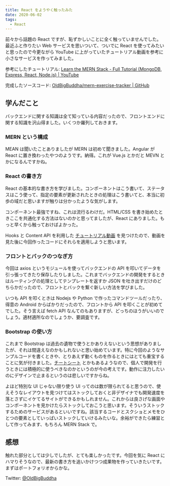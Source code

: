 ```yaml
---
title: React をようやく触ったみた
date: 2020-06-02
tags:
  - React
---
```

前々から話題の React ですが、恥ずかしいことに全く触っていませんでした。最近ふと作りたい Web サービスを思いついて、ついでに React を使ってみたいと思ったので今更ながら YouTube に上がっていたチュートリアル動画を参考に小さなサービスを作ってみました。

参考にしたチュートリアル: [Learn the MERN Stack - Full Tutorial (MongoDB, Express, React, Node.js) | YouTube](https://www.youtube.com/watch?v=7CqJlxBYj-M)

完成したソースコード: [OldBigBuddha/mern-exercise-tracker | GitHub](https://github.com/OldBigBuddha/mern-exercise-tracker)

## 学んだこと

バックエンドに関する知識は全て知っている内容だったので、フロントエンドに関する知識を沢山得ました。いくつか羅列しておきます。

### MERN という構成

MEAN は聞いたことありましたが MERN は初めて聞きました。Angular が React に置き換わったやつのようです。納得。これが Vue.js とかだと MEVN とかになるんですかね。

### React の書き方

React の基本的な書き方を学びました。コンポーネントはこう書いて、ステータスはこう使って、指定の要素が更新されたときの処理はこう書いてと、本当に初歩の域だと思いますが触りは分かったような気がします。

コンポーネント最強ですね、これは流行るわけだ。HTML/CSS を書き始めたときここを共通化する方法はないのかと思ってましたが、React にありました。もっと早くから触っておけばよかった。

Hooks と Content API を利用した [チュートリアル動画](https://www.youtube.com/watch?v=XuFDcZABiDQ) を見つけたので、動画を見た後に今回作ったコードにそれらを適用しようと思います。

### フロントとバックのつなぎ方

今回は axios というモジュールを使ってバックエンドの API を叩いてデータを引っ張ってきたり保存したりしました。これまでバックエンドの開発をするときはルーティングの処理としてテンプレートを返すか JSON を吐き出すだけのどちらかだったので、フロントとバックを繋ぐ新しい方法を学びました。

いつも API を叩くときは Nodejs や Python で作ったコマンドツールだったり、得意の Android からばかりだったので、フロントから API を叩くことが初めてでした。そう言えば fetch API なんてのもありますが、どっちのほうがいいのでしょう。適材適所なのでしょうか、要調査です。

### Bootstrap の使い方

これまで Bootstrap は過去の遺物で使うとかありえないという思想がありましたが、それは間違えなのかもしれないと思い始めています。特に今回のようなサンプルコードを書くときや、とりあえず動くものを作るときにはとても重宝することに気が付きました。[チートシート](https://hackerthemes.com/bootstrap-cheatsheet/) とかもあるようなので、個人で開発を行うときには積極的に使うべきなのかというのが今の考えです。動作に注力したいのにデザインで止まるというのは悲しいですからね。

よほど特別な UI じゃない限り使う UI ってのは数が限られてると思うので、使えそうなレイアウトを見つけてはストックしておくと非デザイナでも開発速度を落とさずにイケてるサイトができるかもしれません。これからは良さげな画面やコンポーネントを見かけたらストックしておこうと思います。そういうストックするためのサービスがあるといいですね。該当するコードとスクショとメモをひとつの要素としていっぱいストックしていけるみたいな。余裕ができたら練習として作ってみます、もちろん MERN Stack で。

## 感想

触れた部分としては少しでしたが、とても楽しかったです。今回を気に React にハマりそうなので、最新の書き方を追いかけつつ成果物を作っていきたいです。まずはポートフォリオからかな。

Twitter: [@OldBigBuddha](https://twitter.com/OldBigBuddha)
